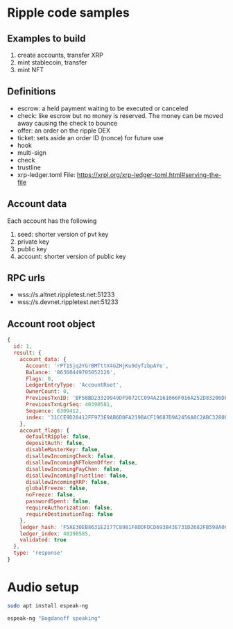 # Ripple code samples

## Examples to build

1. create accounts, transfer XRP
2. mint stablecoin, transfer
3. mint NFT

## Definitions

- escrow: a held payment waiting to be executed or canceled
- check: like escrow but no money is reserved. The money can be moved away causing the check to bounce
- offer: an order on the ripple DEX
- ticket: sets aside an order ID (nonce) for future use
- hook
- multi-sign
- check
- trustline
- xrp-ledger.toml File: https://xrpl.org/xrp-ledger-toml.html#serving-the-file

## Account data

Each account has the following
1. seed: shorter version of pvt key
2. private key
3. public key
4. account: shorter version of public key

## RPC urls

- wss://s.altnet.rippletest.net:51233
- wss://s.devnet.rippletest.net:51233

## Account root object

```js
{
  id: 1,
  result: {
    account_data: {
      Account: 'rPT1Sjq2YGrBMTttX4GZHjKu9dyfzbpAYe',
      Balance: '86360449705052126',
      Flags: 0,
      LedgerEntryType: 'AccountRoot',
      OwnerCount: 0,
      PreviousTxnID: 'BF58BD23329949DF9072CC094A2161066F016A252D83206DF76C5F94ED95E190',
      PreviousTxnLgrSeq: 40390581,
      Sequence: 6309412,
      index: '31CCE9D28412FF973E9AB6D0FA219BACF19687D9A2456A0C2ABC3280E9D47E37'
    },
    account_flags: {
      defaultRipple: false,
      depositAuth: false,
      disableMasterKey: false,
      disallowIncomingCheck: false,
      disallowIncomingNFTokenOffer: false,
      disallowIncomingPayChan: false,
      disallowIncomingTrustline: false,
      disallowIncomingXRP: false,
      globalFreeze: false,
      noFreeze: false,
      passwordSpent: false,
      requireAuthorization: false,
      requireDestinationTag: false
    },
    ledger_hash: 'F5AE30EB8631E2177C8981F8DDFDCD693B43E731D2682FB598A068A8C8966AFD',
    ledger_index: 40390585,
    validated: true
  },
  type: 'response'
}
```

# Audio setup

```sh
sudo apt install espeak-ng

espeak-ng "Bogdanoff speaking"
```